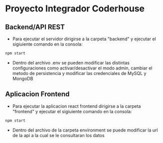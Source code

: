 # Proyecto Integrador Coderhouse


## Backend/API REST

- Para ejecutar el servidor dirigirse a la carpeta "backend" y ejecutar el sigiuiente comando en la consola:
```bash
npm start
```
- Dentro del archivo .env se pueden modificar las distintas configuraciones como activar/desactivar el modo admin, cambiar el metodo de persistencia y modificar las credenciales de MySQL y MongoDB

## Aplicacion Frontend

- Para ejecutar la aplicacion react frontend dirigirse a la carpeta "frontend" y ejecutar el sigiuiente comando en la consola:
```bash
npm start
```

- Dentro del archivo de la carpeta environment se puede modificar la url de la api a la cual se le consultaran los datos
